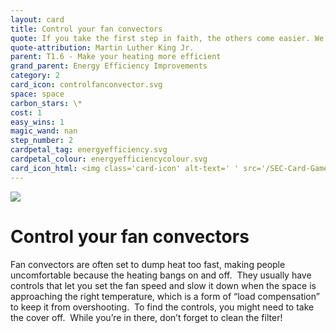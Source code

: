 ```yaml
---
layout: card
title: Control your fan convectors
quote: If you take the first step in faith, the others come easier. We walk by faith and not by sight.
quote-attribution: Martin Luther King Jr.  
parent: T1.6 - Make your heating more efficient
grand_parent: Energy Efficiency Improvements 
category: 2
card_icon: controlfanconvector.svg
space: space
carbon_stars: \*
cost: 1
easy_wins: 1
magic_wand: nan
step_number: 2
cardpetal_tag: energyefficiency.svg
cardpetal_colour: energyefficiencycolour.svg
card_icon_html: <img class='card-icon' alt-text=' ' src='/SEC-Card-Game/graphics/card_icons/controlfanconvector.svg'>
---
```


<img class='card-icon' alt-text=' ' src='/SEC-Card-Game/graphics/card_icons/controlfanconvector.svg'>
<h1>Control your fan convectors</h1>

<p>Fan convectors are often set to dump heat too fast, making people uncomfortable because the heating bangs on and off.  They usually have controls that let you set the fan speed and slow it down when the space is approaching the right temperature, which is a form of “load compensation” to keep it from overshooting.  To find the controls, you might need to take the cover off.  While you’re in there, don’t forget to clean the filter!  </p> 

